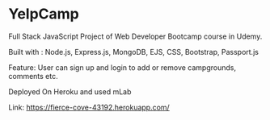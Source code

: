 # YelpCamp

Full Stack JavaScript Project of Web Developer Bootcamp course in Udemy.

Built with :  Node.js, Express.js, MongoDB, EJS, CSS, Bootstrap, Passport.js

Feature: 
User can sign up and login to add or remove campgrounds, comments etc. 

Deployed On Heroku and used mLab 

Link: https://fierce-cove-43192.herokuapp.com/

